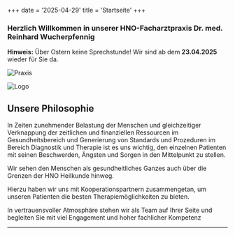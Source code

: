 +++
date = '2025-04-29'
title = 'Startseite'
+++

### Herzlich Willkommen in unserer HNO-Facharztpraxis Dr. med. Reinhard Wucherpfennig


**Hinweis:** Über Ostern keine Sprechstunde! Wir sind ab dem **23.04.2025** wieder für Sie da.

![Praxis](/images/praxis.png)


![Logo](/images/logo.png)

## Unsere Philosophie



In Zeiten zunehmender Belastung der Menschen und gleichzeitiger Verknappung der zeitlichen und finanziellen Ressourcen im Gesundheitsbereich und Generierung von Standards und Prozeduren im Bereich Diagnostik und Therapie ist es uns wichtig, den einzelnen Patienten mit seinen Beschwerden, Ängsten und Sorgen in den Mittelpunkt zu stellen.

Wir sehen den Menschen als gesundheitliches Ganzes auch über die Grenzen der HNO Heilkunde hinweg.

Hierzu haben wir uns mit Kooperationspartnern zusammengetan, um unseren Patienten die besten Therapiemöglichkeiten zu bieten.

In vertrauensvoller Atmosphäre stehen wir als Team auf Ihrer Seite und begleiten Sie mit viel Engagement und hoher fachlicher Kompetenz

---

